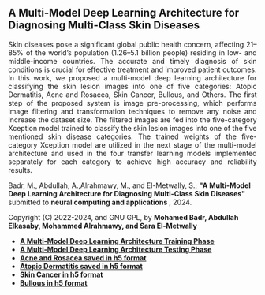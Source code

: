 ## A Multi-Model Deep Learning Architecture for Diagnosing Multi-Class Skin Diseases
<p align="justify">
Skin diseases pose a significant global public health concern, affecting 21–85% of the world’s population (1.26–5.1 billion people) residing in low- and middle-income countries. The accurate and timely diagnosis of skin conditions is crucial for effective treatment and improved patient outcomes. In this work, we proposed a multi-model deep learning architecture for classifying the skin lesion images into one of five categories: Atopic Dermatitis, Acne and Rosacea, Skin Cancer, Bullous, and Others. The first step of the proposed system is image pre-processing, which performs image filtering and transformation techniques to remove any noise and increase the dataset size. The filtered images are fed into the five-category Xception model trained to classify the skin lesion images into one of the five mentioned skin disease categories. The trained weights of the five-category Xception model are utilized in the next stage of the multi-model architecture and used in the four transfer learning models implemented separately for each category to achieve high accuracy and reliability results.

Badr, M., Abdullah, A.,Alrahmawy, M., and El-Metwally, S.; <b> "A Multi-Model Deep Learning Architecture for Diagnosing Multi-Class Skin Diseases" </b> submitted to <b> neural computing and applications </b>, 2024.
<br>

Copyright (C) 2022-2024, and GNU GPL, by  <b> Mohamed Badr, Abdullah Elkasaby, Mohammed Alrahmawy, and Sara El-Metwally <b> </p>

<ul>
<li> <a href="https://github.com/SaraEl-Metwally/A-Multi-Model-Deep-Learning-for-Diagnosing-Skin-Diseases/blob/main/categories_Model_train.ipynb"> A Multi-Model Deep Learning Architecture Training Phase </a></li>
<li> <a href="https://github.com/SaraEl-Metwally/A-Multi-Model-Deep-Learning-for-Diagnosing-Skin-Diseases/blob/main/Evaluation_Per_Model_in_System.ipynb"> A Multi-Model Deep Learning Architecture Testing Phase </a></li>
<li> <a href="https://drive.google.com/drive/folders/1-R0AaoY5IeF60exM8Az7iKgIhWyrgtEO?fbclid=IwAR2zqeLa36hcLIlcLn79SO5j2CEHSJ0Fq95XO6s3onvxPtPmbtLgrafrngg">  Acne and Rosacea saved in h5 format </a></li>
 <li> <a href="https://drive.google.com/drive/folders/1i4vrNfTExUS94yL-w61LqW-B6RufJO_6?fbclid=IwAR2zqeLa36hcLIlcLn79SO5j2CEHSJ0Fq95XO6s3onvxPtPmbtLgrafrngg"> Atopic Dermatitis saved in h5 format </a> </li>
<li> <a href="https://drive.google.com/drive/folders/1tBw1pf4RVsV2Ze21VXdq_ARJiUCUv423?fbclid=IwAR2zqeLa36hcLIlcLn79SO5j2CEHSJ0Fq95XO6s3onvxPtPmbtLgrafrngg"> Skin Cancer in h5 format </a> </li>
<li> <a href="https://drive.google.com/drive/folders/1SmvIGRDH5EP_GLsf_KINoxu_nqOXyH3F?fbclid=IwAR2zqeLa36hcLIlcLn79SO5j2CEHSJ0Fq95XO6s3onvxPtPmbtLgrafrngg"> Bullous in h5 format </a> </li>
</ul>




